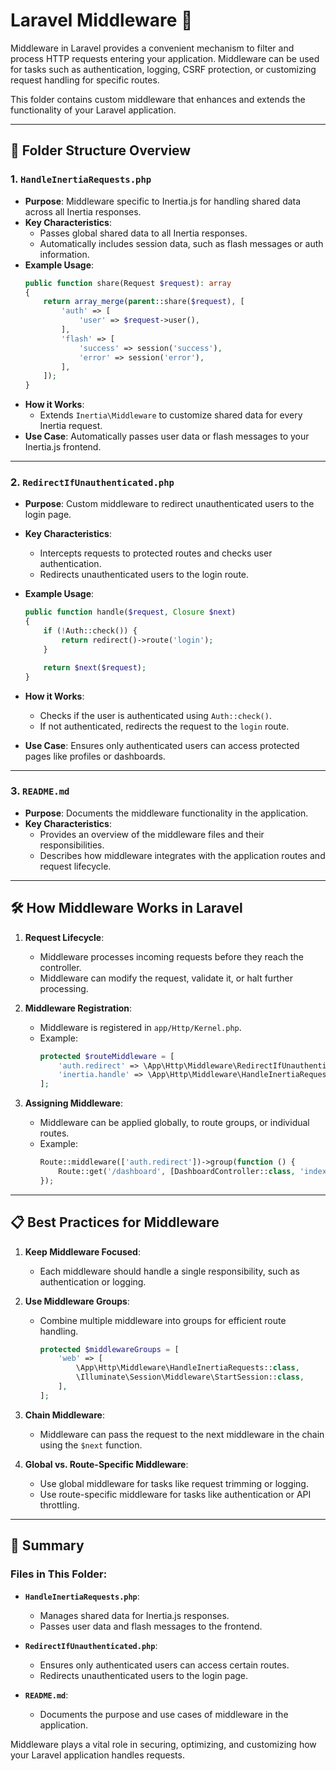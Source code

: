# Laravel Middleware 📂

Middleware in Laravel provides a convenient mechanism to filter and process HTTP requests entering your application. Middleware can be used for tasks such as authentication, logging, CSRF protection, or customizing request handling for specific routes.

This folder contains custom middleware that enhances and extends the functionality of your Laravel application.

---

## 📂 Folder Structure Overview

### 1. **`HandleInertiaRequests.php`**

-   **Purpose**: Middleware specific to Inertia.js for handling shared data across all Inertia responses.
-   **Key Characteristics**:
    -   Passes global shared data to all Inertia responses.
    -   Automatically includes session data, such as flash messages or auth information.
-   **Example Usage**:
    ```php
    public function share(Request $request): array
    {
        return array_merge(parent::share($request), [
            'auth' => [
                'user' => $request->user(),
            ],
            'flash' => [
                'success' => session('success'),
                'error' => session('error'),
            ],
        ]);
    }
    ```
-   **How it Works**:
    -   Extends `Inertia\Middleware` to customize shared data for every Inertia request.
-   **Use Case**:
    Automatically passes user data or flash messages to your Inertia.js frontend.

---

### 2. **`RedirectIfUnauthenticated.php`**

-   **Purpose**: Custom middleware to redirect unauthenticated users to the login page.
-   **Key Characteristics**:
    -   Intercepts requests to protected routes and checks user authentication.
    -   Redirects unauthenticated users to the login route.
-   **Example Usage**:

    ```php
    public function handle($request, Closure $next)
    {
        if (!Auth::check()) {
            return redirect()->route('login');
        }

        return $next($request);
    }
    ```

-   **How it Works**:
    -   Checks if the user is authenticated using `Auth::check()`.
    -   If not authenticated, redirects the request to the `login` route.
-   **Use Case**:
    Ensures only authenticated users can access protected pages like profiles or dashboards.

---

### 3. **`README.md`**

-   **Purpose**: Documents the middleware functionality in the application.
-   **Key Characteristics**:
    -   Provides an overview of the middleware files and their responsibilities.
    -   Describes how middleware integrates with the application routes and request lifecycle.

---

## 🛠️ How Middleware Works in Laravel

1. **Request Lifecycle**:

    - Middleware processes incoming requests before they reach the controller.
    - Middleware can modify the request, validate it, or halt further processing.

2. **Middleware Registration**:

    - Middleware is registered in `app/Http/Kernel.php`.
    - Example:
        ```php
        protected $routeMiddleware = [
            'auth.redirect' => \App\Http\Middleware\RedirectIfUnauthenticated::class,
            'inertia.handle' => \App\Http\Middleware\HandleInertiaRequests::class,
        ];
        ```

3. **Assigning Middleware**:
    - Middleware can be applied globally, to route groups, or individual routes.
    - Example:
        ```php
        Route::middleware(['auth.redirect'])->group(function () {
            Route::get('/dashboard', [DashboardController::class, 'index']);
        });
        ```

---

## 📋 Best Practices for Middleware

1. **Keep Middleware Focused**:

    - Each middleware should handle a single responsibility, such as authentication or logging.

2. **Use Middleware Groups**:

    - Combine multiple middleware into groups for efficient route handling.
        ```php
        protected $middlewareGroups = [
            'web' => [
                \App\Http\Middleware\HandleInertiaRequests::class,
                \Illuminate\Session\Middleware\StartSession::class,
            ],
        ];
        ```

3. **Chain Middleware**:

    - Middleware can pass the request to the next middleware in the chain using the `$next` function.

4. **Global vs. Route-Specific Middleware**:
    - Use global middleware for tasks like request trimming or logging.
    - Use route-specific middleware for tasks like authentication or API throttling.

---

## 🌟 Summary

### Files in This Folder:

-   **`HandleInertiaRequests.php`**:

    -   Manages shared data for Inertia.js responses.
    -   Passes user data and flash messages to the frontend.

-   **`RedirectIfUnauthenticated.php`**:

    -   Ensures only authenticated users can access certain routes.
    -   Redirects unauthenticated users to the login page.

-   **`README.md`**:
    -   Documents the purpose and use cases of middleware in the application.

Middleware plays a vital role in securing, optimizing, and customizing how your Laravel application handles requests.
